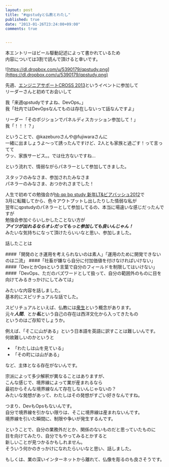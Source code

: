 ```yaml
---
layout: post
title: "#qpstudyと仏教とわたし"
published: true
date: "2013-01-26T23:24:00+09:00"
comments: true


---
```


本エントリーはビール駆動記述によって書かれているため  
内容については3割で読んで頂けると幸いです。

![https://dl.dropbox.com/u/5390179/qpstudy.png](https://dl.dropbox.com/u/5390179/qpstudy.png)

先週、[エンジニアサポートCROSS 2013](http://www.cross-party.com/)というイベントに参加して  
リーダーさんと初めてお会いして  
  
我「来週qpstudyですよね、DevOps。」  
我「社内ではDevOpsなんてものは存在しないって話なんですよ」  
  
リーダー「そのポジションでパネルディスカッション参加して！」  
我「！！！？」  

ということで、@kazeburoさんや@fujiwaraさんに  
一緒に出ましょうよ〜って誘ったんですけど、2人とも家族と過ごす！って言ってて  
ウッ、家族サービス。。では仕方ないですね...  
  
という流れで、情弱ながらパネラーとして参加してきました。  

スタッフのみなさま、参加されたみなさま  
パネラーのみなさま、おつかれさまでした！  

人生で初めての勉強会が[hb qp bp study 新年LT&ビアバッシュ2012](http://connpass.com/event/213/)で  
3月に転職してから、色々アウトプットし出したりした情弱な私が  
翌年にqpstudyのパネラーとして参加してるの、本当に場違いな感じだったんですが  
勉強会参加ぐらいしかしたことない方が  
***アイツが出れるならオレだってもっと参加しても良いんじゃん！***  
みたいな気持ちになって頂けたらいいなと思い、参加しました。  

話したことは  

####「開発のとき運用を考えられないのは素人」「運用のために開発できないのは二流」
####「社畜が嫌なら自分に付加価値を付けなければいけない」
####「DevとかOpsという言葉で自分のフィールドを制限してはいけない」
####「DevOps、ただのバズワードとして扱って、自分の範囲外のものに目を向けてみるきっかけにしてみては」

みたいな内容を話しました。  
基本的にスピリチュアルな話でした。  

スピリチュアルといえば、仏教には[衆生](http://ja.wikipedia.org/wiki/%E8%A1%86%E7%94%9F)という概念があります。  
元々***人間***、とか***私***という自己の存在は西洋文化から入ってきたもの  
というのはご存知でしょうか。  

例えば、「そこに山がある」という日本語を英語に訳すことは難しいんです。  
何故難しいのかというと  

- 「わたしは山を見ている」  
- 「その町には山がある」  

など、主体となる存在がないんです。  

宗派によって多少解釈が異なることはありますが、  
こんな感じで、境界線によって業が産まれるなら  
最初からそんな境界線なんて存在しないんじゃないの？  
みたいな発想があって、わたしはその発想がすごい好きなんですね。  

つまり、DevもOpsもないんです。  
自分で境界線を引かない限りは、そこに境界線は産まれないんです。  
境界線を引いた瞬間に、制限や争いが発生するんです。  

ということで、自分の業務外だとか、関係のないものだと思っていたものに  
目を向けてみたり、自分でもやってみるとかすると  
新しいことが見つかるかもしれません。  
そういう何かのきっかけになれたらいいなと思い、話しました。  

もしくは、業の深いインターネットから離れて、仏像を彫るのも良さそうです。


